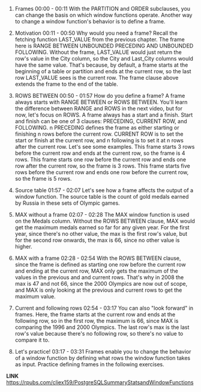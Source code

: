 1. Frames
00:00 - 00:11
With the PARTITION and ORDER subclauses, you can change the basis on which window functions operate. Another way to change a window function's behavior is to define a frame.

2. Motivation
00:11 - 00:50
Why would you need a frame? Recall the fetching function LAST_VALUE from the previous chapter. The frame here is RANGE BETWEEN UNBOUNDED PRECEDING AND UNBOUNDED FOLLOWING. Without the frame, LAST_VALUE would just return the row's value in the City column, so the City and Last_City columns would have the same value. That's because, by default, a frame starts at the beginning of a table or partition and ends at the current row, so the last row LAST_VALUE sees is the current row. The frame clause above extends the frame to the end of the table.

3. ROWS BETWEEN
00:50 - 01:57
How do you define a frame? A frame always starts with RANGE BETWEEN or ROWS BETWEEN. You'll learn the difference between RANGE and ROWS in the next video, but for now, let's focus on ROWS. A frame always has a start and a finish. Start and finish can be one of 3 clauses: PRECEDING, CURRENT ROW, and FOLLOWING. n PRECEDING defines the frame as either starting or finishing n rows before the current row. CURRENT ROW is to set the start or finish at the current row, and n following is to set it at n rows after the current row. Let's see some examples. This frame starts 3 rows before the current row and ends at the current row, so the frame is 4 rows. This frame starts one row before the current row and ends one row after the current row, so the frame is 3 rows. This frame starts five rows before the current row and ends one row before the current row, so the frame is 5 rows.

4. Source table
01:57 - 02:07
Let's see how a frame affects the output of a window function. The source table is the count of gold medals earned by Russia in these sets of Olympic games.

5. MAX without a frame
02:07 - 02:28
The MAX window function is used on the Medals column. Without the ROWS BETWEEN clause, MAX would get the maximum medals earned so far for any given year. For the first year, since there's no other value, the max is the first row's value, but for the second row onwards, the max is 66, since no other value is higher.

6. MAX with a frame
02:28 - 02:54
With the ROWS BETWEEN clause, since the frame is defined as starting one row before the current row and ending at the current row, MAX only gets the maximum of the values in the previous and and current rows. That's why in 2008 the max is 47 and not 66, since the 2000 Olympics are now out of scope, and MAX is only looking at the previous and current rows to get the maximum value.

7. Current and following rows
02:54 - 03:17
You can also "look forward" in frames. Here, the frame starts at the current row and ends at the following row, so in the first row, the maximum is 66, since MAX is comparing the 1996 and 2000 Olympics. The last row's max is the last row's value because there's no following row, so there's no value to compare it to.

8. Let's practice!
03:17 - 03:31
Frames enable you to change the behavior of a window function by defining what rows the window function takes as input. Practice defining frames in the following exercises.

**LINK** https://rpubs.com/cliex159/PostgreSQLSummaryStatsandWindowFunctions
